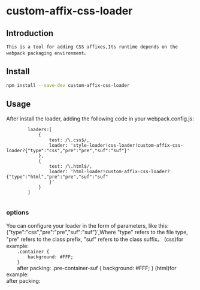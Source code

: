 <div align="left">

  <h1>custom-affix-css-loader</h1>

</div>
<h2 align="left">Introduction</h2>

    This is a tool for adding CSS affixes,Its runtime depends on the webpack packaging environment。

<h2 align="left">Install</h2>

```bash
npm install --save-dev custom-affix-css-loader
```

<h2 align="left">Usage</h2>
    After install the loader, adding the following code in your webpack.config.js:<br>
    <code>
        loaders:[
            { 
                test: /\.css$/,
                loader: 'style-loader!css-loader!custom-affix-css-loader?{"type":"css","pre":"pre","suf":"suf"}'
            },
            { 
                test: /\.html$/,
                loader: 'html-loader!custom-affix-css-loader?{"type":"html","pre":"pre","suf":"suf"
                }'
            }
        ]
    </code>
<h3 align="left">options</h3>
    You can configure your loader in the form of parameters, like this:
    {"type":"css","pre":"pre","suf":"suf"}',Where "type" refers to the file type, "pre" refers to the class prefix, "suf" refers to the class suffix。
    (css)for example:
    <code>
    .container {
        background: #FFF;
    }
    </code>
    after packing:
    .pre-container-suf {
        background: #FFF;
    }
    (html)for example:
    <div class="container"></div>
    after packing:
    <div class="pre-container-suf"></div>

